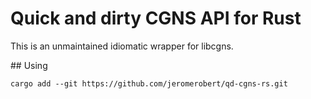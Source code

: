 # Quick and dirty CGNS API for Rust

This is an unmaintained idiomatic wrapper for libcgns.

## Using

```
cargo add --git https://github.com/jeromerobert/qd-cgns-rs.git
```
